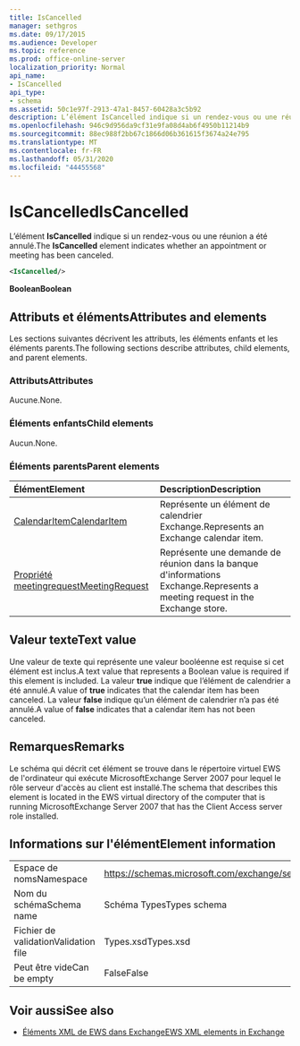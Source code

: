 ```yaml
---
title: IsCancelled
manager: sethgros
ms.date: 09/17/2015
ms.audience: Developer
ms.topic: reference
ms.prod: office-online-server
localization_priority: Normal
api_name:
- IsCancelled
api_type:
- schema
ms.assetid: 50c1e97f-2913-47a1-8457-60428a3c5b92
description: L’élément IsCancelled indique si un rendez-vous ou une réunion a été annulé.
ms.openlocfilehash: 946c9d956da9cf31e9fa08d4ab6f4950b11214b9
ms.sourcegitcommit: 88ec988f2bb67c1866d06b361615f3674a24e795
ms.translationtype: MT
ms.contentlocale: fr-FR
ms.lasthandoff: 05/31/2020
ms.locfileid: "44455568"
---
```

# <a name="iscancelled"></a><span data-ttu-id="781b7-103">IsCancelled</span><span class="sxs-lookup"><span data-stu-id="781b7-103">IsCancelled</span></span>

<span data-ttu-id="781b7-104">L’élément **IsCancelled** indique si un rendez-vous ou une réunion a été annulé.</span><span class="sxs-lookup"><span data-stu-id="781b7-104">The **IsCancelled** element indicates whether an appointment or meeting has been canceled.</span></span> 
  
```xml
<IsCancelled/>
```

 <span data-ttu-id="781b7-105">**Boolean**</span><span class="sxs-lookup"><span data-stu-id="781b7-105">**Boolean**</span></span>
## <a name="attributes-and-elements"></a><span data-ttu-id="781b7-106">Attributs et éléments</span><span class="sxs-lookup"><span data-stu-id="781b7-106">Attributes and elements</span></span>

<span data-ttu-id="781b7-107">Les sections suivantes décrivent les attributs, les éléments enfants et les éléments parents.</span><span class="sxs-lookup"><span data-stu-id="781b7-107">The following sections describe attributes, child elements, and parent elements.</span></span>
  
### <a name="attributes"></a><span data-ttu-id="781b7-108">Attributs</span><span class="sxs-lookup"><span data-stu-id="781b7-108">Attributes</span></span>

<span data-ttu-id="781b7-109">Aucune.</span><span class="sxs-lookup"><span data-stu-id="781b7-109">None.</span></span>
  
### <a name="child-elements"></a><span data-ttu-id="781b7-110">Éléments enfants</span><span class="sxs-lookup"><span data-stu-id="781b7-110">Child elements</span></span>

<span data-ttu-id="781b7-111">Aucun.</span><span class="sxs-lookup"><span data-stu-id="781b7-111">None.</span></span>
  
### <a name="parent-elements"></a><span data-ttu-id="781b7-112">Éléments parents</span><span class="sxs-lookup"><span data-stu-id="781b7-112">Parent elements</span></span>

|<span data-ttu-id="781b7-113">**Élément**</span><span class="sxs-lookup"><span data-stu-id="781b7-113">**Element**</span></span>|<span data-ttu-id="781b7-114">**Description**</span><span class="sxs-lookup"><span data-stu-id="781b7-114">**Description**</span></span>|
|:-----|:-----|
|[<span data-ttu-id="781b7-115">CalendarItem</span><span class="sxs-lookup"><span data-stu-id="781b7-115">CalendarItem</span></span>](calendaritem.md) <br/> |<span data-ttu-id="781b7-116">Représente un élément de calendrier Exchange.</span><span class="sxs-lookup"><span data-stu-id="781b7-116">Represents an Exchange calendar item.</span></span>  <br/> |
|[<span data-ttu-id="781b7-117">Propriété meetingrequest</span><span class="sxs-lookup"><span data-stu-id="781b7-117">MeetingRequest</span></span>](meetingrequest.md) <br/> |<span data-ttu-id="781b7-118">Représente une demande de réunion dans la banque d'informations Exchange.</span><span class="sxs-lookup"><span data-stu-id="781b7-118">Represents a meeting request in the Exchange store.</span></span>  <br/> |
   
## <a name="text-value"></a><span data-ttu-id="781b7-119">Valeur texte</span><span class="sxs-lookup"><span data-stu-id="781b7-119">Text value</span></span>

<span data-ttu-id="781b7-120">Une valeur de texte qui représente une valeur booléenne est requise si cet élément est inclus.</span><span class="sxs-lookup"><span data-stu-id="781b7-120">A text value that represents a Boolean value is required if this element is included.</span></span> <span data-ttu-id="781b7-121">La valeur **true** indique que l’élément de calendrier a été annulé.</span><span class="sxs-lookup"><span data-stu-id="781b7-121">A value of **true** indicates that the calendar item has been canceled.</span></span> <span data-ttu-id="781b7-122">La valeur **false** indique qu’un élément de calendrier n’a pas été annulé.</span><span class="sxs-lookup"><span data-stu-id="781b7-122">A value of **false** indicates that a calendar item has not been canceled.</span></span> 
  
## <a name="remarks"></a><span data-ttu-id="781b7-123">Remarques</span><span class="sxs-lookup"><span data-stu-id="781b7-123">Remarks</span></span>

<span data-ttu-id="781b7-124">Le schéma qui décrit cet élément se trouve dans le répertoire virtuel EWS de l'ordinateur qui exécute MicrosoftExchange Server 2007 pour lequel le rôle serveur d'accès au client est installé.</span><span class="sxs-lookup"><span data-stu-id="781b7-124">The schema that describes this element is located in the EWS virtual directory of the computer that is running MicrosoftExchange Server 2007 that has the Client Access server role installed.</span></span>
  
## <a name="element-information"></a><span data-ttu-id="781b7-125">Informations sur l'élément</span><span class="sxs-lookup"><span data-stu-id="781b7-125">Element information</span></span>

|||
|:-----|:-----|
|<span data-ttu-id="781b7-126">Espace de noms</span><span class="sxs-lookup"><span data-stu-id="781b7-126">Namespace</span></span>  <br/> |https://schemas.microsoft.com/exchange/services/2006/types  <br/> |
|<span data-ttu-id="781b7-127">Nom du schéma</span><span class="sxs-lookup"><span data-stu-id="781b7-127">Schema name</span></span>  <br/> |<span data-ttu-id="781b7-128">Schéma Types</span><span class="sxs-lookup"><span data-stu-id="781b7-128">Types schema</span></span>  <br/> |
|<span data-ttu-id="781b7-129">Fichier de validation</span><span class="sxs-lookup"><span data-stu-id="781b7-129">Validation file</span></span>  <br/> |<span data-ttu-id="781b7-130">Types.xsd</span><span class="sxs-lookup"><span data-stu-id="781b7-130">Types.xsd</span></span>  <br/> |
|<span data-ttu-id="781b7-131">Peut être vide</span><span class="sxs-lookup"><span data-stu-id="781b7-131">Can be empty</span></span>  <br/> |<span data-ttu-id="781b7-132">False</span><span class="sxs-lookup"><span data-stu-id="781b7-132">False</span></span>  <br/> |
   
## <a name="see-also"></a><span data-ttu-id="781b7-133">Voir aussi</span><span class="sxs-lookup"><span data-stu-id="781b7-133">See also</span></span>



- [<span data-ttu-id="781b7-134">Éléments XML de EWS dans Exchange</span><span class="sxs-lookup"><span data-stu-id="781b7-134">EWS XML elements in Exchange</span></span>](ews-xml-elements-in-exchange.md)

